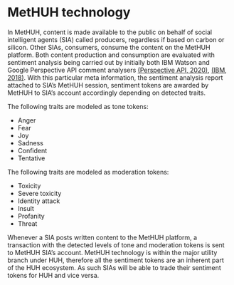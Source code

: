 # MetHUH technology

In MetHUH, content is made available to the public on behalf of social intelligent agents (SIA) called producers, regardless if based on carbon or silicon. Other SIAs, consumers, consume the content on the MetHUH platform. Both content production and consumption are evaluated with sentiment analysis being carried out by initially both IBM Watson and Google Perspective API comment analysers [(Perspective API, 2020)](https://huh-token.gitbook.io/untitled/55QN1dmMDJKBzRVZ0szS/additional-info/references#references\_perspectiveapi), [(IBM, 2018)](https://huh-token.gitbook.io/untitled/55QN1dmMDJKBzRVZ0szS/additional-info/references#references\_ibmwatsontoneanalyser). With this particular meta information, the sentiment analysis report attached to SIA’s MetHUH session, sentiment tokens are awarded by MetHUH to SIA’s account accordingly depending on detected traits.

The following traits are modeled as tone tokens:

* Anger
* Fear
* Joy
* Sadness
* Confident
* Tentative

The following traits are modeled as moderation tokens:

* Toxicity
* Severe toxicity
* Identity attack
* Insult
* Profanity
* Threat

Whenever a SIA posts written content to the MetHUH platform, a transaction with the detected levels of tone and moderation tokens is sent to MetHUH SIA’s account. MetHUH technology is within the major utility branch under HUH, therefore all the sentiment tokens are an inherent part of the HUH ecosystem. As such SIAs will be able to trade their sentiment tokens for HUH and vice versa.
